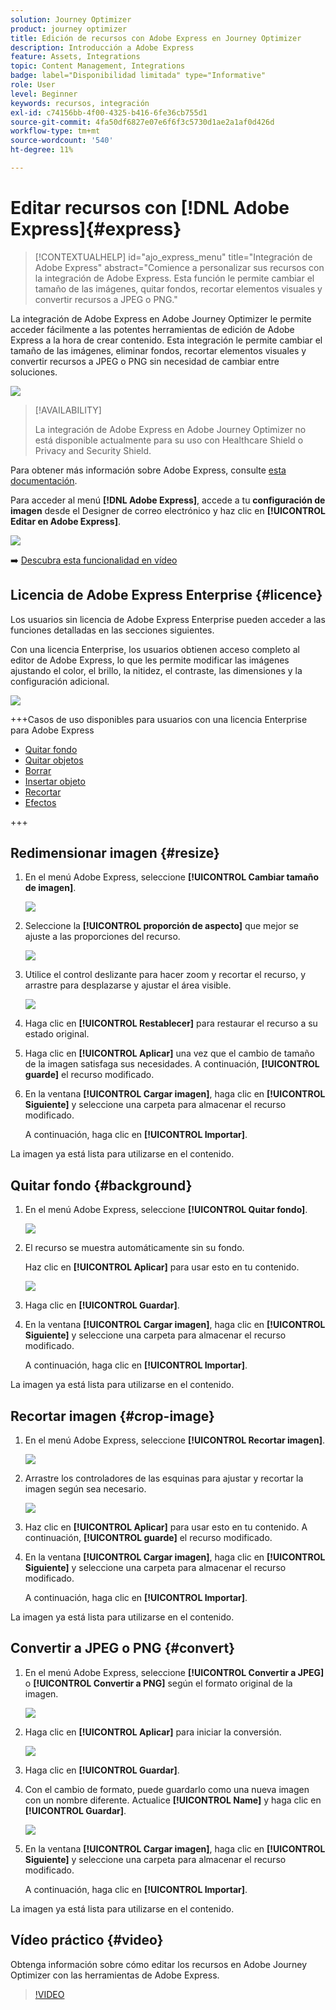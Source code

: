 ```yaml
---
solution: Journey Optimizer
product: journey optimizer
title: Edición de recursos con Adobe Express en Journey Optimizer
description: Introducción a Adobe Express
feature: Assets, Integrations
topic: Content Management, Integrations
badge: label="Disponibilidad limitada" type="Informative"
role: User
level: Beginner
keywords: recursos, integración
exl-id: c74156bb-4f00-4325-b416-6fe36cb755d1
source-git-commit: 4fa50df6827e07e6f6f3c5730d1ae2a1af0d426d
workflow-type: tm+mt
source-wordcount: '540'
ht-degree: 11%

---
```


# Editar recursos con [!DNL Adobe Express]{#express}

>[!CONTEXTUALHELP]
>id="ajo_express_menu"
>title="Integración de Adobe Express"
>abstract="Comience a personalizar sus recursos con la integración de Adobe Express. Esta función le permite cambiar el tamaño de las imágenes, quitar fondos, recortar elementos visuales y convertir recursos a JPEG o PNG."

La integración de Adobe Express en Adobe Journey Optimizer le permite acceder fácilmente a las potentes herramientas de edición de Adobe Express a la hora de crear contenido. Esta integración le permite cambiar el tamaño de las imágenes, eliminar fondos, recortar elementos visuales y convertir recursos a JPEG o PNG sin necesidad de cambiar entre soluciones.

<img src="../rn/assets/do-not-localize/express_resize.gif">


>[!AVAILABILITY]
>
>La integración de Adobe Express en Adobe Journey Optimizer no está disponible actualmente para su uso con Healthcare Shield o Privacy and Security Shield.

Para obtener más información sobre Adobe Express, consulte [esta documentación](https://helpx.adobe.com/es/express/user-guide.html).

Para acceder al menú **[!DNL Adobe Express]**, accede a tu **configuración de imagen** desde el Designer de correo electrónico y haz clic en **[!UICONTROL Editar en Adobe Express]**.

![](assets/express_1.png)

➡️ [Descubra esta funcionalidad en vídeo](#video)

## Licencia de Adobe Express Enterprise {#licence}

Los usuarios sin licencia de Adobe Express Enterprise pueden acceder a las funciones detalladas en las secciones siguientes.

Con una licencia Enterprise, los usuarios obtienen acceso completo al editor de Adobe Express, lo que les permite modificar las imágenes ajustando el color, el brillo, la nitidez, el contraste, las dimensiones y la configuración adicional.

![](assets/express-licence.png)

+++Casos de uso disponibles para usuarios con una licencia Enterprise para Adobe Express

* [Quitar fondo](https://helpx.adobe.com/es/express/create-and-edit-images/edit-images/remove-background.html)
* [Quitar objetos](https://helpx.adobe.com/es/express/create-and-edit-images/create-and-modify-with-generative-ai/remove-objects-generative-fill.html)
* [Borrar](https://helpx.adobe.com/es/express/create-and-edit-images/edit-images/eraser.html)
* [Insertar objeto](https://helpx.adobe.com/es/express/adobe-express-on-mobile/create-and-edit-designs/generative-fill-mobile.html)
* [Recortar](https://helpx.adobe.com/express/create-and-edit-images/edit-images/crop-and-shape-images.html)
* [Efectos](https://helpx.adobe.com/express/add-effects-to-your-designs/add-images-and-visuals/apply-image-filters.html)

+++

## Redimensionar imagen {#resize}

1. En el menú Adobe Express, seleccione **[!UICONTROL Cambiar tamaño de imagen]**.

   ![](assets/express-resize-1.png)

1. Seleccione la **[!UICONTROL proporción de aspecto]** que mejor se ajuste a las proporciones del recurso.

   ![](assets/express-resize-2.png)

1. Utilice el control deslizante para hacer zoom y recortar el recurso, y arrastre para desplazarse y ajustar el área visible.

   ![](assets/express-resize-3.png)

1. Haga clic en **[!UICONTROL Restablecer]** para restaurar el recurso a su estado original.

1. Haga clic en **[!UICONTROL Aplicar]** una vez que el cambio de tamaño de la imagen satisfaga sus necesidades. A continuación, **[!UICONTROL guarde]** el recurso modificado.

1. En la ventana **[!UICONTROL Cargar imagen]**, haga clic en **[!UICONTROL Siguiente]** y seleccione una carpeta para almacenar el recurso modificado.

   A continuación, haga clic en **[!UICONTROL Importar]**.

La imagen ya está lista para utilizarse en el contenido.

## Quitar fondo {#background}

1. En el menú Adobe Express, seleccione **[!UICONTROL Quitar fondo]**.

   ![](assets/express-background-1.png)

1. El recurso se muestra automáticamente sin su fondo.

   Haz clic en **[!UICONTROL Aplicar]** para usar esto en tu contenido.

   ![](assets/express-background-2.png)

1. Haga clic en **[!UICONTROL Guardar]**.

1. En la ventana **[!UICONTROL Cargar imagen]**, haga clic en **[!UICONTROL Siguiente]** y seleccione una carpeta para almacenar el recurso modificado.

   A continuación, haga clic en **[!UICONTROL Importar]**.

La imagen ya está lista para utilizarse en el contenido.

## Recortar imagen {#crop-image}

1. En el menú Adobe Express, seleccione **[!UICONTROL Recortar imagen]**.

   ![](assets/express-crop-1.png)

1. Arrastre los controladores de las esquinas para ajustar y recortar la imagen según sea necesario.

   ![](assets/express-crop-2.png)

1. Haz clic en **[!UICONTROL Aplicar]** para usar esto en tu contenido. A continuación, **[!UICONTROL guarde]** el recurso modificado.

1. En la ventana **[!UICONTROL Cargar imagen]**, haga clic en **[!UICONTROL Siguiente]** y seleccione una carpeta para almacenar el recurso modificado.

   A continuación, haga clic en **[!UICONTROL Importar]**.

La imagen ya está lista para utilizarse en el contenido.

## Convertir a JPEG o PNG {#convert}

1. En el menú Adobe Express, seleccione **[!UICONTROL Convertir a JPEG]** o **[!UICONTROL Convertir a PNG]** según el formato original de la imagen.

   ![](assets/express-convert-1.png)

1. Haga clic en **[!UICONTROL Aplicar]** para iniciar la conversión.

   ![](assets/express-convert-2.png)

1. Haga clic en **[!UICONTROL Guardar]**.

1. Con el cambio de formato, puede guardarlo como una nueva imagen con un nombre diferente. Actualice **[!UICONTROL Name]** y haga clic en **[!UICONTROL Guardar]**.

   ![](assets/express-convert-3.png)

1. En la ventana **[!UICONTROL Cargar imagen]**, haga clic en **[!UICONTROL Siguiente]** y seleccione una carpeta para almacenar el recurso modificado.

   A continuación, haga clic en **[!UICONTROL Importar]**.

La imagen ya está lista para utilizarse en el contenido.


## Vídeo práctico {#video}

Obtenga información sobre cómo editar los recursos en Adobe Journey Optimizer con las herramientas de Adobe Express.

>[!VIDEO](https://video.tv.adobe.com/v/3455523/?quality=12)



